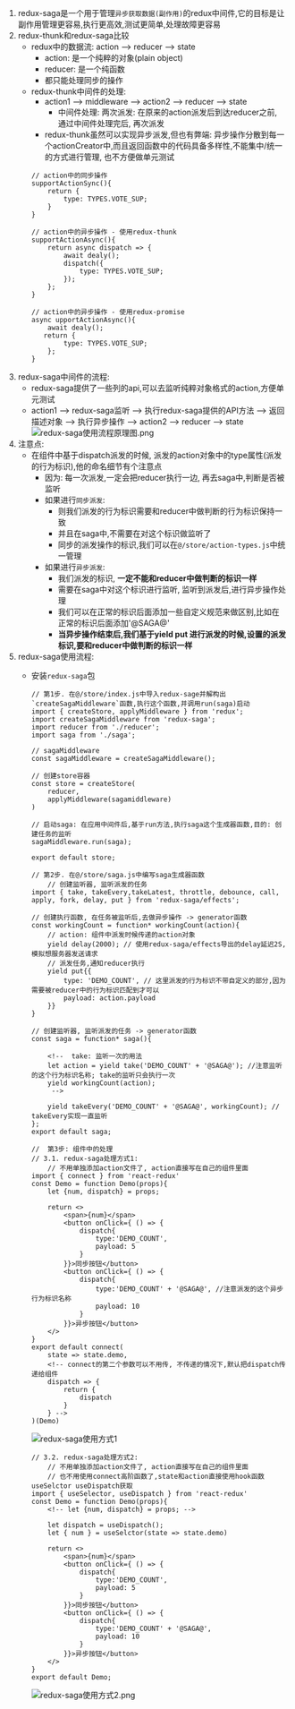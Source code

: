 1. redux-saga是一个用于管理`异步获取数据(副作用)`的redux中间件,它的目标是让副作用管理更容易,执行更高效,测试更简单,处理故障更容易
2. redux-thunk和redux-saga比较
    - redux中的数据流: action --> reducer --> state
        - action: 是一个纯粹的对象(plain object)
        - reducer: 是一个纯函数
        - 都只能处理同步的操作
    - redux-thunk中间件的处理:
        - action1 --> middleware --> action2 --> reducer --> state
            - 中间件处理: 两次派发: 在原来的action派发后到达reducer之前, 通过中间件处理完后, 再次派发
        - redux-thunk虽然可以实现异步派发,但也有弊端: 异步操作分散到每一个actionCreator中,而且返回函数中的代码具备多样性,不能集中/统一的方式进行管理, 也不方便做单元测试
        ```
        // action中的同步操作
        supportActionSync(){
            return {
                type: TYPES.VOTE_SUP;
            }
        }

        // action中的异步操作 - 使用redux-thunk
        supportActionAsync(){
            return async dispatch => {
                await dealy();
                dispatch({
                    type: TYPES.VOTE_SUP;
                });
            };
        }

        // action中的异步操作 - 使用redux-promise
        async upportActionAsync(){
            await dealy();
           return {
                type: TYPES.VOTE_SUP;
            };
        }
        ```
3. redux-saga中间件的流程:
    - redux-saga提供了一些列的api,可以去监听纯粹对象格式的action,方便单元测试
    - action1 --> redux-saga监听 --> 执行redux-saga提供的API方法 --> 返回描述对象 --> 执行异步操作 --> action2 --> reducer --> state
    ![redux-saga使用流程原理图.png](./followPic/redux-saga使用流程原理图.png)
4. 注意点:
    - 在组件中基于dispatch派发的时候, 派发的action对象中的type属性(派发的行为标识),他的命名细节有个注意点
        - 因为: 每一次派发,一定会把reducer执行一边, 再去saga中,判断是否被监听
        - 如果进行`同步派发`:
            - 则我们派发的行为标识需要和reducer中做判断的行为标识保持一致
            - 并且在saga中,不需要在对这个标识做监听了
            - 同步的派发操作的标识,我们可以在`@/store/action-types.js`中统一管理
        - 如果进行`异步派发`:
            - 我们派发的标识, **一定不能和reducer中做判断的标识一样**
            - 需要在saga中对这个标识进行监听, 监听到派发后,进行异步操作处理
            - 我们可以在正常的标识后面添加一些自定义规范来做区别,比如在正常的标识后面添加'@SAGA@'
            - **当异步操作结束后,我们基于yield put 进行派发的时候,设置的派发标识,要和reducer中做判断的标识一样**
4. redux-saga使用流程:
    - 安装`redux-saga`包
        ```
        // 第1步. 在@/store/index.js中导入redux-sage并解构出`createSagaMiddleware`函数,执行这个函数,并调用run(saga)启动
        import { createStore, applyMiddleware } from 'redux';
        import createSagaMiddleware from 'redux-saga';
        import reducer from './reducer';
        import saga from './saga';

        // sagaMiddleware
        const sagaMiddleware = createSagaMiddleware();

        // 创建store容器
        const store = createStore(
            reducer,
            applyMiddleware(sagamiddleware)
        )

        // 启动saga: 在应用中间件后,基于run方法,执行saga这个生成器函数,目的: 创建任务的监听
        sagaMiddleware.run(saga);

        export default store;
        ```
        
        ```
        // 第2步. 在@/store/saga.js中编写saga生成器函数
            // 创建监听器, 监听派发的任务
        import { take, takeEvery,takeLatest, throttle, debounce, call, apply, fork, delay, put } from 'redux-saga/effects';

        // 创建执行函数, 在任务被监听后,去做异步操作 -> generator函数
        const workingCount = function* workingCount(action){
            // action: 组件中派发时候传递的action对象
            yield delay(2000); // 使用redux-saga/effects导出的delay延迟2S, 模拟想服务器发送请求
            // 派发任务,通知reducer执行
            yield put{{
                type: 'DEMO_COUNT', // 这里派发的行为标识不带自定义的部分,因为需要被reducer中的行为标识匹配到才可以
                payload: action.payload
            }}
        }

        // 创建监听器, 监听派发的任务 -> generator函数
        const saga = function* saga(){

            <!--  take: 监听一次的用法
            let action = yield take('DEMO_COUNT' + '@SAGA@'); //注意监听的这个行为标识名称; take的监听只会执行一次
            yield workingCount(action);
             -->

            yield takeEvery('DEMO_COUNT' + '@SAGA@', workingCount); // takeEvery实现一直监听
        };
        export default saga;
        ```

        ```
        //  第3步: 组件中的处理
        // 3.1. redux-saga处理方式1:
            // 不用单独添加action文件了, action直接写在自己的组件里面
        import { connect } from 'react-redux'
        const Demo = function Demo(props){
            let {num, dispatch} = props;

            return <>
                <span>{num}</span>
                <button onClick={ () => {
                    dispatch{
                        type:'DEMO_COUNT',
                        payload: 5
                    }
                }}>同步按钮</button>
                <button onClick={ () => {
                    dispatch{
                        type:'DEMO_COUNT' + '@SAGA@', //注意派发的这个异步行为标识名称
                        payload: 10
                    }
                }}>异步按钮</button>
            </>
        }
        export default connect(
            state => state.demo,
            <!-- connect的第二个参数可以不用传, 不传递的情况下,默认把dispatch传递给组件 
            dispatch => {
                return {
                    dispatch
                }
            } -->
        )(Demo)
        ```
        ![redux-saga使用方式1](./followPic/redux-saga使用方式1.png)

        ```
        // 3.2. redux-saga处理方式2:
            // 不用单独添加action文件了, action直接写在自己的组件里面
            // 也不用使用connect高阶函数了,state和action直接使用hook函数useSelctor useDispatch获取
        import { useSelector, useDispatch } from 'react-redux'
        const Demo = function Demo(props){
            <!-- let {num, dispatch} = props; -->
        
            let dispatch = useDispatch();
            let { num } = useSelctor(state => state.demo)

            return <>
                <span>{num}</span>
                <button onClick={ () => {
                    dispatch{
                        type:'DEMO_COUNT',
                        payload: 5
                    }
                }}>同步按钮</button>
                <button onClick={ () => {
                    dispatch{
                        type:'DEMO_COUNT' + '@SAGA@',
                        payload: 10
                    }
                }}>异步按钮</button>
            </>
        }
        export default Demo;
        ```
        ![redux-saga使用方式2.png](./followPic/redux-saga使用方式2.png)